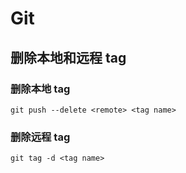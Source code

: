 # Git

## 删除本地和远程 tag

### 删除本地 tag

```shell
git push --delete <remote> <tag name>
```

### 删除远程 tag

```shell
git tag -d <tag name>
```